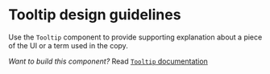 # Tooltip design guidelines

Use the `Tooltip` component to provide supporting explanation about a piece of the UI or a term used in the copy.

_Want to build this component?_ Read [`Tooltip` documentation](https://consensys.github.io/rimble-ui/?path=/story/components-tooltip--documentation)

<!-- STORY -->
